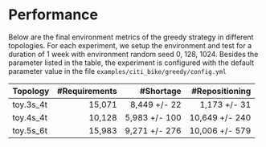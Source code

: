 # Performance

Below are the final environment metrics of the greedy strategy in different topologies.
For each experiment, we setup the environment and test for a duration of 1 week
with environment random seed 0, 128, 1024.  Besides the parameter listed in the
table, the experiment is configured with the default parameter value in the file
`examples/citi_bike/greedy/config.yml`

Topology  | #Requirements | #Shortage     | #Repositioning
----------|--------------:|--------------:|----------------:
toy.3s_4t |  15,071       | 8,449 +/-  22 |  1,173 +/-  31
toy.4s_4t |  10,128       | 5,983 +/- 100 | 10,649 +/- 240
toy.5s_6t |  15,983       | 9,271 +/- 276 | 10,006 +/- 579
